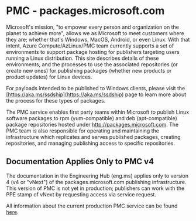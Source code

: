 # PMC - packages.microsoft.com

Microsoft's mission, "to empower every person and organization on the planet to achieve more", allows we as Microsoft to meet customers where they are; whether that's Windows, MacOS, Android, or even Linux.
With that intent, Azure Compute/AzLinux/PMC team currently supports a set of environments to support package hosting for publishers targeting users running a Linux distribution.
This site describes details of these environments, and the processes to use the associated repositories (or create new ones) for publishing packages (whether new products or product updates) for Linux devices.

For payloads intended to be published to Windows clients, please visit the [https://aka.ms/ssdship](https://aka.ms/ssdship) page to learn more about the process for these types of packages.

The PMC service enables first party teams within Microsoft to publish Linux software packages to rpm (yum-compatible) and deb (apt-compatible) package repositories hosted under http://packages.microsoft.com.
The PMC team is also responsible for operating and maintaining the infrastructure which replicates and serves published packages, creating repositories, and managing publishing access to specific repositories.

## Documentation Applies Only to PMC v4

The documentation in the Engineering Hub (eng.ms) applies only to version 4 (v4 or "vNext") of the packages.microsoft.com publishing infrastructure.
This version of PMC is not yet in production; publishers can work with the PPE stamp of vNext by requesting access via service request.

All information about the current production PMC service can be found [here](https://aka.ms/pmcrepo).
